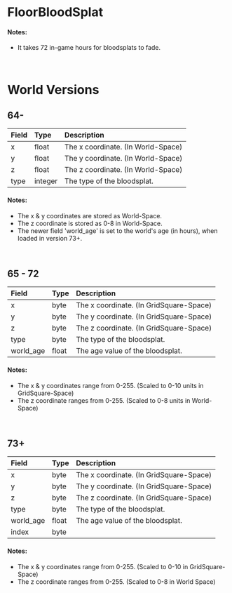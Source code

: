 # FloorBloodSplat

#### Notes:

-   It takes 72 in-game hours for bloodsplats to fade.

<br>

# World Versions

## 64-

| Field | Type    | Description                        |
| :---- | :------ | :--------------------------------- |
| x     | float   | The x coordinate. (In World-Space) |
| y     | float   | The y coordinate. (In World-Space) |
| z     | float   | The z coordinate. (In World-Space) |
| type  | integer | The type of the bloodsplat.        |

#### Notes:

-   The x & y coordinates are stored as World-Space.
-   The z coordinate is stored as 0-8 in World-Space.
-   The newer field 'world_age' is set to the world's age (in hours), when loaded in version 73+.

<br>

## 65 - 72

| Field     | Type  | Description                             |
| :-------- | :---- | :-------------------------------------- |
| x         | byte  | The x coordinate. (In GridSquare-Space) |
| y         | byte  | The y coordinate. (In GridSquare-Space) |
| z         | byte  | The z coordinate. (In GridSquare-Space) |
| type      | byte  | The type of the bloodsplat.             |
| world_age | float | The age value of the bloodsplat.        |

#### Notes:

-   The x & y coordinates range from 0-255. (Scaled to 0-10 units in GridSquare-Space)
-   The z coordinate ranges from 0-255. (Scaled to 0-8 units in World-Space)

<br>

## 73+

| Field     | Type  | Description                             |
| :-------- | :---- | :-------------------------------------- |
| x         | byte  | The x coordinate. (In GridSquare-Space) |
| y         | byte  | The y coordinate. (In GridSquare-Space) |
| z         | byte  | The z coordinate. (In GridSquare-Space) |
| type      | byte  | The type of the bloodsplat.             |
| world_age | float | The age value of the bloodsplat.        |
| index     | byte  |                                         |

#### Notes:

-   The x & y coordinates range from 0-255. (Scaled to 0-10 in GridSquare-Space)
-   The z coordinate ranges from 0-255. (Scaled to 0-8 in World Space)
